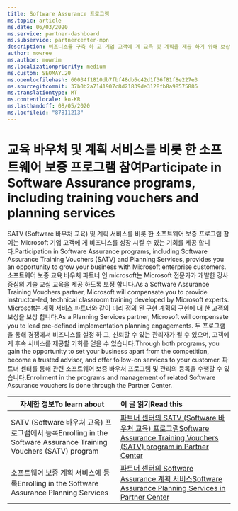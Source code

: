 ```yaml
---
title: Software Assurance 프로그램
ms.topic: article
ms.date: 06/03/2020
ms.service: partner-dashboard
ms.subservice: partnercenter-mpn
description: 비즈니스를 구축 하 고 기업 고객에 게 교육 및 계획을 제공 하기 위해 보상을 받을 수 있도록 소프트웨어 보증 프로그램에 등록 합니다.
author: mowree
ms.author: mowrim
ms.localizationpriority: medium
ms.custom: SEOMAY.20
ms.openlocfilehash: 60034f1810db7fbf48db5c42d1f36f81f8e227e3
ms.sourcegitcommit: 37b0b2a7141907c8d21839de3128fb8a98575886
ms.translationtype: MT
ms.contentlocale: ko-KR
ms.lasthandoff: 08/05/2020
ms.locfileid: "87811213"
---
```

# <a name="participate-in-software-assurance-programs-including-training-vouchers-and-planning-services"></a><span data-ttu-id="fbd9f-103">교육 바우처 및 계획 서비스를 비롯 한 소프트웨어 보증 프로그램 참여</span><span class="sxs-lookup"><span data-stu-id="fbd9f-103">Participate in Software Assurance programs, including training vouchers and planning services</span></span>

<span data-ttu-id="fbd9f-104">SATV (Software 바우처 교육) 및 계획 서비스를 비롯 한 소프트웨어 보증 프로그램 참여는 Microsoft 기업 고객에 게 비즈니스를 성장 시킬 수 있는 기회를 제공 합니다.</span><span class="sxs-lookup"><span data-stu-id="fbd9f-104">Participation in Software Assurance programs, including Software Assurance Training Vouchers (SATV) and Planning Services, provides you an opportunity to grow your business with Microsoft enterprise customers.</span></span> <span data-ttu-id="fbd9f-105">소프트웨어 보증 교육 바우처 파트너 인 microsoft는 Microsoft 전문가가 개발한 강사 중심의 기술 교실 교육을 제공 하도록 보정 합니다.</span><span class="sxs-lookup"><span data-stu-id="fbd9f-105">As a Software Assurance Training Vouchers partner, Microsoft will compensate you to provide instructor-led, technical classroom training developed by Microsoft experts.</span></span> <span data-ttu-id="fbd9f-106">Microsoft는 계획 서비스 파트너와 같이 미리 정의 된 구현 계획의 구현에 대 한 고객의 보상을 보상 합니다.</span><span class="sxs-lookup"><span data-stu-id="fbd9f-106">As a Planning Services partner, Microsoft will compensate you to lead pre-defined implementation planning engagements.</span></span> <span data-ttu-id="fbd9f-107">두 프로그램을 통해 경쟁에서 비즈니스를 설정 하 고, 신뢰할 수 있는 관리자가 될 수 있으며, 고객에 게 후속 서비스를 제공할 기회를 얻을 수 있습니다.</span><span class="sxs-lookup"><span data-stu-id="fbd9f-107">Through both programs, you gain the opportunity to set your business apart from the competition, become a trusted advisor, and offer follow-on services to your customer.</span></span> <span data-ttu-id="fbd9f-108">파트너 센터를 통해 관련 소프트웨어 보증 바우처 프로그램 및 관리의 등록을 수행할 수 있습니다.</span><span class="sxs-lookup"><span data-stu-id="fbd9f-108">Enrollment in the programs and management of related Software Assurance vouchers is done through the Partner Center.</span></span>

|<span data-ttu-id="fbd9f-109">**자세한 정보**</span><span class="sxs-lookup"><span data-stu-id="fbd9f-109">**To learn about**</span></span>   |<span data-ttu-id="fbd9f-110">**이 글 읽기**</span><span class="sxs-lookup"><span data-stu-id="fbd9f-110">**Read this**</span></span>   |
|--------------------------|:------------------|
|<span data-ttu-id="fbd9f-111">SATV (Software 바우처 교육) 프로그램에서 등록</span><span class="sxs-lookup"><span data-stu-id="fbd9f-111">Enrolling in the Software Assurance Training Vouchers (SATV) program</span></span>|[<span data-ttu-id="fbd9f-112">파트너 센터의 SATV (Software 바우처 교육) 프로그램</span><span class="sxs-lookup"><span data-stu-id="fbd9f-112">Software Assurance Training Vouchers (SATV) program in Partner Center</span></span>](software-assurance-satv.md)|
|<span data-ttu-id="fbd9f-113">소프트웨어 보증 계획 서비스에 등록</span><span class="sxs-lookup"><span data-stu-id="fbd9f-113">Enrolling in the Software Assurance Planning Services</span></span>|[<span data-ttu-id="fbd9f-114">파트너 센터의 Software Assurance 계획 서비스</span><span class="sxs-lookup"><span data-stu-id="fbd9f-114">Software Assurance Planning Services in Partner Center</span></span>](software-assurance-dps.md) |